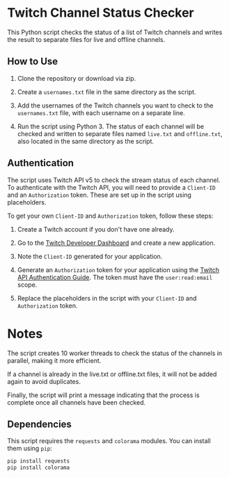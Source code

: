 # Twitch Channel Status Checker

This Python script checks the status of a list of Twitch channels and writes the result to separate files for live and offline channels.

## How to Use

1. Clone the repository or download via zip.

2. Create a `usernames.txt` file in the same directory as the script.

3. Add the usernames of the Twitch channels you want to check to the `usernames.txt` file, with each username on a separate line.

4. Run the script using Python 3. The status of each channel will be checked and written to separate files named `live.txt` and `offline.txt`, also located in the same directory as the script.

## Authentication

The script uses Twitch API v5 to check the stream status of each channel. To authenticate with the Twitch API, you will need to provide a `Client-ID` and an `Authorization` token. These are set up in the script using placeholders. 

To get your own `Client-ID` and `Authorization` token, follow these steps:

1. Create a Twitch account if you don't have one already.

2. Go to the [Twitch Developer Dashboard](https://dev.twitch.tv/console/apps) and create a new application.

3. Note the `Client-ID` generated for your application.

4. Generate an `Authorization` token for your application using the [Twitch API Authentication Guide](https://dev.twitch.tv/docs/authentication/getting-tokens-oauth#oauth-authorization-code-flow). The token must have the `user:read:email` scope.

5. Replace the placeholders in the script with your `Client-ID` and `Authorization` token.

# Notes

The script creates 10 worker threads to check the status of the channels in parallel, making it more efficient.

If a channel is already in the live.txt or offline.txt files, it will not be added again to avoid duplicates.

Finally, the script will print a message indicating that the process is complete once all channels have been checked.


## Dependencies

This script requires the `requests` and `colorama` modules. You can install them using `pip`:

```bash
pip install requests
pip install colorama
